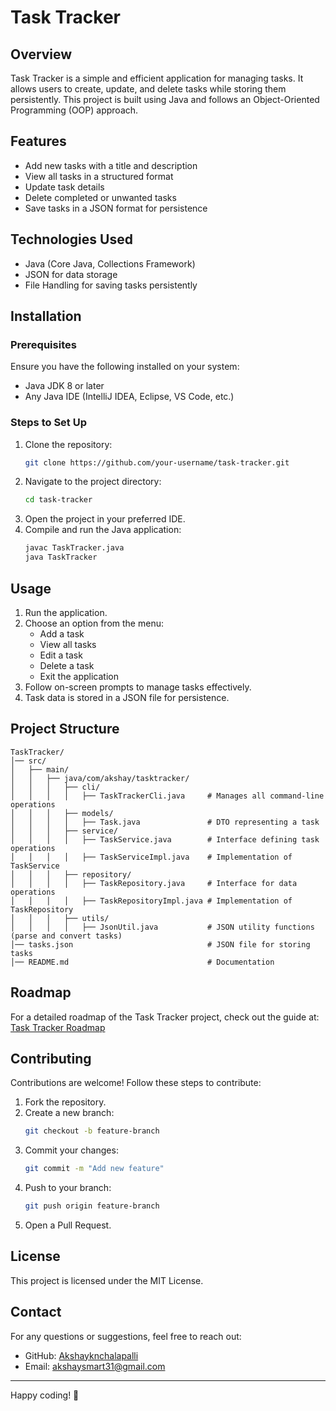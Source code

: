 # Task Tracker

## Overview
Task Tracker is a simple and efficient application for managing tasks. It allows users to create, update, and delete tasks while storing them persistently. This project is built using Java and follows an Object-Oriented Programming (OOP) approach.

## Features
- Add new tasks with a title and description
- View all tasks in a structured format
- Update task details
- Delete completed or unwanted tasks
- Save tasks in a JSON format for persistence

## Technologies Used
- Java (Core Java, Collections Framework)
- JSON for data storage
- File Handling for saving tasks persistently

## Installation
### Prerequisites
Ensure you have the following installed on your system:
- Java JDK 8 or later
- Any Java IDE (IntelliJ IDEA, Eclipse, VS Code, etc.)

### Steps to Set Up
1. Clone the repository:
   ```sh
   git clone https://github.com/your-username/task-tracker.git
   ```
2. Navigate to the project directory:
   ```sh
   cd task-tracker
   ```
3. Open the project in your preferred IDE.
4. Compile and run the Java application:
   ```sh
   javac TaskTracker.java
   java TaskTracker
   ```

## Usage
1. Run the application.
2. Choose an option from the menu:
   - Add a task
   - View all tasks
   - Edit a task
   - Delete a task
   - Exit the application
3. Follow on-screen prompts to manage tasks effectively.
4. Task data is stored in a JSON file for persistence.

## Project Structure
```
TaskTracker/
│── src/
│   ├── main/
│   │   ├── java/com/akshay/tasktracker/
│   │   │   ├── cli/
│   │   │   │   ├── TaskTrackerCli.java     # Manages all command-line operations
│   │   │   ├── models/
│   │   │   │   ├── Task.java               # DTO representing a task
│   │   │   ├── service/
│   │   │   │   ├── TaskService.java        # Interface defining task operations
│   │   │   │   ├── TaskServiceImpl.java    # Implementation of TaskService
│   │   │   ├── repository/
│   │   │   │   ├── TaskRepository.java     # Interface for data operations
│   │   │   │   ├── TaskRepositoryImpl.java # Implementation of TaskRepository
│   │   │   ├── utils/
│   │   │   │   ├── JsonUtil.java           # JSON utility functions (parse and convert tasks)
│── tasks.json                              # JSON file for storing tasks
│── README.md                               # Documentation
```

## Roadmap
For a detailed roadmap of the Task Tracker project, check out the guide at:
[Task Tracker Roadmap](https://roadmap.sh/projects/task-tracker)

## Contributing
Contributions are welcome! Follow these steps to contribute:
1. Fork the repository.
2. Create a new branch:
   ```sh
   git checkout -b feature-branch
   ```
3. Commit your changes:
   ```sh
   git commit -m "Add new feature"
   ```
4. Push to your branch:
   ```sh
   git push origin feature-branch
   ```
5. Open a Pull Request.

## License
This project is licensed under the MIT License.

## Contact
For any questions or suggestions, feel free to reach out:
- GitHub: [Akshayknchalapalli](https://github.com/Akshayknchalapalli)
- Email: akshaysmart31@gmail.com

---
Happy coding! 🚀

